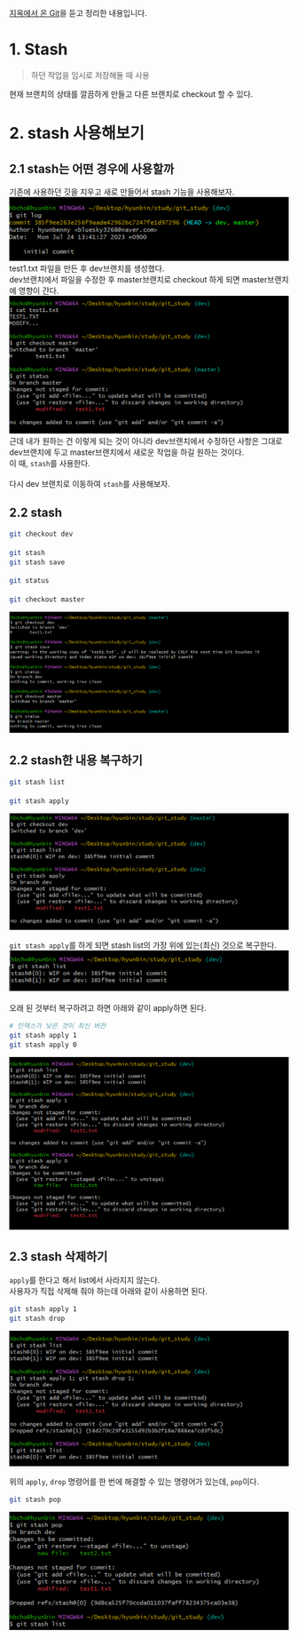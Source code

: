 [지옥에서 온 Git](https://www.inflearn.com/course/lecture?courseSlug=%EC%A7%80%EC%98%A5%EC%97%90%EC%84%9C-%EC%98%A8-git&unitId=11599)을 듣고 정리한 내용입니다.


# 1. Stash
> 하던 작업을 임시로 저장해둘 때 사용
 
현재 브랜치의 상태를 깔끔하게 만들고 다른 브랜치로 checkout 할 수 있다.


# 2. stash 사용해보기
## 2.1 stash는 어떤 경우에 사용할까
기존에 사용하던 깃을 지우고 새로 만들어서 stash 기능을 사용해보자.
<br/>
![](img/4/1_log.png)<br/>
test1.txt 파일을 만든 후 dev브랜치를 생성했다.<br/>
dev브랜치에서 파일을 수정한 후 master브랜치로 checkout 하게 되면 master브랜치에 영향이 간다.<br/>
![](img/4/2_checkoutMaster_afterFileModify.png)<br/>
근데 내가 원하는 건 이렇게 되는 것이 아니라 dev브랜치에서 수정하던 사항은 그대로 dev브랜치에 두고 master브랜치에서 새로운 작업을 하길 원하는 것이다.<br/>
이 때, `stash`를 사용한다.<br/>
<br/>
다시 dev 브랜치로 이동하여 `stash`를 사용해보자.<br/>

## 2.2 stash
```bash
git checkout dev

git stash 
git stash save

git status

git checkout master
```
![](img/4/3_stash.png)
## 2.2 stash한 내용 복구하기
```bash
git stash list

git stash apply
```
![](img/4/4_stash_apply.png)<br/>

`git stash apply`를 하게 되면 stash list의 가장 위에 있는(최신) 것으로 복구한다.<br/>
![](img/4/5_stash_list.png)<br/>
<br/>
오래 된 것부터 복구하려고 하면 아래와 같이 apply하면 된다.
```bash
# 인덱스가 낮은 것이 최신 버전
git stash apply 1
git stash apply 0
```
![](img/4/6_stash_apply_index.png)

## 2.3 stash 삭제하기
`apply`를 한다고 해서 list에서 사라지지 않는다. <br/> 
사용자가 직접 삭제해 줘야 하는데 아래와 같이 사용하면 된다.<br/>
```bash
git stash apply 1
git stash drop
```
![](img/4/7_stash_drop.png)<br/>

위의 `apply`, `drop` 명령어를 한 번에 해결할 수 있는 명령어가 있는데, `pop`이다.
```bash
git stash pop
```
![](img/4/8_stash_pop.png)
